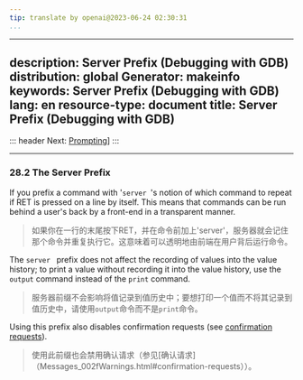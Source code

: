 ```yaml
---
tip: translate by openai@2023-06-24 02:30:31
...
```

---
description: Server Prefix (Debugging with GDB)
distribution: global
Generator: makeinfo
keywords: Server Prefix (Debugging with GDB)
lang: en
resource-type: document
title: Server Prefix (Debugging with GDB)
---
::: header
Next: [Prompting](Prompting.html#Prompting)]
:::

---

### 28.2 The Server Prefix


If you prefix a command with '`server `'s notion of which command to repeat if RET is pressed on a line by itself. This means that commands can be run behind a user's back by a front-end in a transparent manner.

> 如果你在一行的末尾按下RET，并在命令前加上'server'，服务器就会记住那个命令并重复执行它。这意味着可以透明地由前端在用户背后运行命令。


The `server ` prefix does not affect the recording of values into the value history; to print a value without recording it into the value history, use the `output` command instead of the `print` command.

> 服务器前缀不会影响将值记录到值历史中；要想打印一个值而不将其记录到值历史中，请使用`output`命令而不是`print`命令。


Using this prefix also disables confirmation requests (see [confirmation requests](Messages_002fWarnings.html#confirmation-requests)).

> 使用此前缀也会禁用确认请求（参见[确认请求]（Messages_002fWarnings.html#confirmation-requests））。
